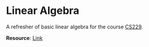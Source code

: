 # Linear Algebra

A refresher of basic linear algebra for the course [CS229](CS229.md).

**Resource**: [Link](https://stanford.edu/~shervine/teaching/cs-229/refresher-algebra-calculus)
